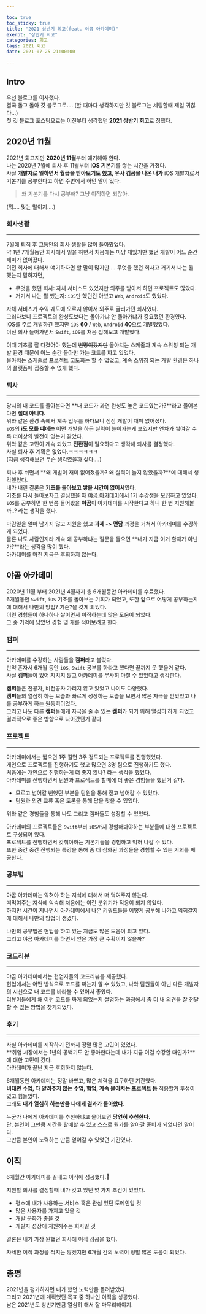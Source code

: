```yaml
---

toc: true
toc_sticky: true
title: "2021 상반기 회고(feat. 야곰 아카데미)"
exerpt: "상반기 회고"
categories: 회고
tags: 2021 회고
date: 2021-07-25 21:00:00

---
```


## Intro

우선 블로그를 이사했다.<br>결국 돌고 돌아 깃 블로그로.... (할 때마다 생각하지만 깃 블로그는 세팅할때 제일 귀찮다...)<br>첫 깃 블로그 포스팅으로는 이전부터 생각했던 **2021 상반기 회고**로 정했다.



## 2020년 11월

2021년 회고지만 **2020년 11월**부터 얘기해야 한다.<br>나는 2020년 7월에 퇴사 후 11월부터 **iOS 기본기**를 쌓는 시간을 가졌다.<br>사실 **개발자로 일하면서 월급을 받아보기도 했고, 유사 컴공을 나온 내가** iOS 개발자로서 기본기를 공부한다고 하면 주변에서 하던 말이 있다.<br>

> 왜 기본기를 다시 공부해? 그냥 이직하면 되잖아.

(뭐.... 맞는 말이지....)



### 회사생활

---



7월에 퇴직 후 그동안의 회사 생활을 많이 돌아봤었다.<br>약 1년 7개월동안 회사에서 일을 하면서 처음에는 마냥 재밌기만 했던 개발이 어느 순간 재미가 없어졌다.<br>이전 회사에 대해서 얘기하자면 할 말이 많지만.... 무엇을 했던 회사고 거기서 나는 뭘 했는지 말하자면,<br>

- 무엇을 했던 회사: 자체 서비스도 있었지만 외주를 받아서 하던 프로젝트도 많았다.
- 거기서 나는 뭘 했는지: `iOS`만 했던건 아녔고 `Web`, `Android`도 했었다.

  

자체 서비스가 수익 궤도에 오르지 않아서 외주로 굴러가던 회사였다.<br>그러다보니 프로젝트의 완성도보다는 돌아가냐 안 돌아가냐가 중요했던 환경였다.<br>iOS를 주로 개발하긴 했지만 `iOS` **60** / `Web`, `Android` **40**으로 개발했었다.<br>이전 회사 들어가면서 `Swift`, `iOS`를 처음 접해보고 개발했다.



이때 기초를 잘 다졌어야 했는데 ~~변명이겠지만~~ 몰아치는 스케줄과 계속 스위칭 되는 개발 환경 때문에 어느 순간 돌아만 가는 코드를 짜고 있었다.<br>몰아치는 스케줄로 프로젝트 고도화는 할 수 없었고, 계속 스위칭 되는 개발 환경은 하나의 플랫폼에 집중할 수 없게 했다.



### 퇴사

---



당시의 내 코드를 돌아본다면 **내 코드가 과연 완성도 높은 코드였는가?**라고 물어본다면 **절대 아니다.**<br>위와 같은 환경 속에서 계속 업무를 하다보니 점점 개발이 재미 없어졌다.<br>`iOS`의 **i도 모를 때에는** 어떤 개발을 하든 실력이 늘어가는게 보였지만 연차가 쌓여갈 수록 더이상의 발전이 없는거 같았다.<br>위와 같은 고민이 계속 되었고 **전환점**이 필요하다고 생각해 퇴사를 결정했다.<br>사실 퇴사 후 계획은 없었다.ㅋㅋㅋㅋㅋㅋ<br>(지금 생각해보면 무슨 생각였을까 싶다....)  



퇴사 후 쉬면서 **왜 개발이 재미 없어졌을까? 왜 실력이 늘지 않았을까?**에 대해서 생각했었다.<br>내가 내린 결론은 **기초를 돌아보고 쌓을 시간이 없어서**였다.<br>기초를 다시 돌아보자고 결심했을 때 [야곰 아카데미](https://www.yagom-academy.kr/)에서 1기 수강생을 모집하고 있었다.<br>`iOS`를 공부하면 한 번쯤 들어봤을 **야곰**이 아카데미를 시작한다고 하니 한 번 지원해볼까..? 라는 생각을 했다.



마감일을 얼마 남기지 않고 지원을 했고 **과제 -> 면담** 과정을 거쳐서 아카데미를 수강하게 되었다.<br>물론 나도 사람인지라 계속 왜 공부하냐는 질문을 들으면 **내가 지금 이거 할때가 아닌가?**라는 생각을 많이 했다.<br>
아카데미를 마친 지금은 후회하지 않는다.



## 야곰 아카데미

2020년 11월 부터 2021년 4월까지 총 6개월동안 아카데미를 수료했다.<br>6개월동안 `Swift`, `iOS` 기초를 돌아보는 기회가 되었고, 또한 앞으로 어떻게 공부하는지에 대해서 나만의 방법? 기준?을 갖게 되었다.<br>이런 경험들이 하나하나 쌓이면서 이직하는데 많은 도움이 되었다.<br>그 중 기억에 남았던 경험 몇 개를 적어보려고 한다.



### 캠퍼

---

아카데미를 수강하는 사람들을 **캠퍼**라고 불렀다.<br>만약 혼자서 6개월 동안 `iOS`, `Swift` 공부를 하라고 했다면 끝까지 못 했을거 같다.<br>사실 **캠퍼**들이 있어 지치지 않고 아카데미를 무사히 마칠 수 있었다고 생각한다.  



**캠퍼**들은 전공자, 비전공자 가리지 않고 있었고 나이도 다양했다.<br>**캠퍼**들의 열심히 하는 모습과 빠르게 성장하는 모습을 보면서 많은 자극을 받았었고 나를 공부하게 하는 원동력이었다.<br>그리고 나도 다른 **캠퍼**들에게 자극을 줄 수 있는 **캠퍼**가 되기 위해 열심히 하게 되었고 결과적으로 좋은 방향으로 나아갔던거 같다.



### 프로젝트

---

아카데미에서는 짧으면 1주 길면 3주 정도되는 프로젝트를 진행했었다.<br>개인으로 프로젝트를 진행하기도 했고 많으면 3명 팀으로 진행하기도 했다.<br>처음에는 개인으로 진행하는게 더 좋지 않나? 라는 생각을 했었다.<br>아카데미를 진행하면서 팀원과 프로젝트를 할때에 더 좋은 경험들을 했던거 같다.



- 모르고 넘어갈 뻔했던 부분을 팀원을 통해 짚고 넘어갈 수 있었다.
- 팀원과 의견 교류 혹은 토론을 통해 답을 찾을 수 있었다.



위와 같은 경험들을 통해 나도 그리고 캠퍼들도 성장할 수 있었다.



아카데미의 프로젝트들은 `Swift`부터 `iOS`까지 경험해봐야하는 부분들에 대한 프로젝트로 구성되어 있다.<br>프로젝트를 진행하면서 갖춰야하는 기본기들을 경험하고 익혀 나갈 수 있다.<br>또한 중간 중간 진행되는 특강을 통해 좀 더 심화된 과정들을 경험할 수 있는 기회를 제공한다.



### 공부법

---

야곰 아카데미는 익혀야 하는 지식에 대해서 떠 먹여주지 않는다.<br>떠먹여주는 지식에 익숙해 처음에는 이런 분위기가 적응이 되지 않았다.<br>하지만 시간이 지나면서 아카데미에서 나온 키워드들을 어떻게 공부해 나가고 익혀갈지에 대해서 나만의 방법이 생겼다.



나만의 공부법은 현업을 하고 있는 지금도 많은 도움이 되고 있다.<br>그리고 야곰 아카데미를 하면서 얻은 가장 큰 수확이지 않을까?



### 코드리뷰

---

야곰 아카데미에서는 현업자들의 코드리뷰를 제공했다.<br>현업에서는 어떤 방식으로 코드를 짜는지 알 수 있었고, 나와 팀원들이 아닌 다른 개발자의 시선으로 내 코드를 바라볼 수 있어서 좋았다.<br>리뷰어들에게 왜 이런 코드를 짜게 되었는지 설명하는 과정에서 좀 더 내 의견을 잘 전달할 수 있는 방법을 찾게되었다.



### 후기

---

사실 아카데미를 시작하기 전까지 정말 많은 고민이 있었다.<br>**취업 시장에서는 1년의 공백기도 안 좋아한다는데 내가 지금 이걸 수강할 때인가?**에 대한 고민이 컸다.<br>아카데미가 끝난 지금 후회하지 않는다.



6개월동안 아카데미는 정말 바빴고, 많은 체력을 요구하던 기간였다.<br>**비대면 수업, 다 알려주지 않는 수업, 협업, 계속 몰아치는 프로젝트 등** 적응할거 투성이였고 힘들었다.<br>그래도 **내가  열심히 하는만큼 나에게 결과가 돌아왔다.**



누군가 나에게 아카데미를 추천하냐고 물어보면 **당연히 추천한다.**<br>단, 본인이 그만큼 시간을 할애할 수 있고 스스로 뭔가를 알아갈 준비가 되었다면 말이다.<br>그만큼 본인이 노력하는 만큼 얻어갈 수 있었던 기간였다.



## 이직

6개월간 아카데미를 끝내고 이직에 성공했다.🎉



지원할 회사를 결정할때 내가 갖고 있던 몇 가지 조건이 있었다.

- 평소에 내가 사용하는 서비스 혹은 관심 있던 도메인일 것
- 많은 사용자를 가지고 있을 것
- 개발 문화가 좋을 것
- 개발자 성장에 지원해주는 회사일 것

결론은 내가 가장 원했던 회사에 이직 성공을 했다.



자세한 이직 과정을 적지는 않겠지만 6개월 간의 노력이 정말 많은 도움이 되었다.



## 총평

2021년을 평가하자면 내가 했던 노력만큼 돌려받았다.<br>그리고 2021년에 계획했던 목표 중 하나인 이직을 성공했다.<br>남은 2021년도 상반기만큼 열심히 해서 잘 마무리해야지.

